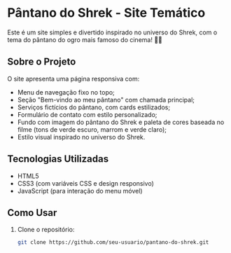 # Pântano do Shrek - Site Temático

Este é um site simples e divertido inspirado no universo do Shrek, com o tema do pântano do ogro mais famoso do cinema! 🌿🧅

## Sobre o Projeto

O site apresenta uma página responsiva com:

- Menu de navegação fixo no topo;
- Seção "Bem-vindo ao meu pântano" com chamada principal;
- Serviços fictícios do pântano, com cards estilizados;
- Formulário de contato com estilo personalizado;
- Fundo com imagem do pântano do Shrek e paleta de cores baseada no filme (tons de verde escuro, marrom e verde claro);
- Estilo visual inspirado no universo do Shrek.

## Tecnologias Utilizadas

- HTML5
- CSS3 (com variáveis CSS e design responsivo)
- JavaScript (para interação do menu móvel)

## Como Usar

1. Clone o repositório:
   ```bash
   git clone https://github.com/seu-usuario/pantano-do-shrek.git
